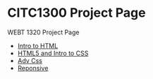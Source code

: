 # CITC1300 Project Page 

WEBT 1320 Project Page


<ul>
<li><a href="intro_to_html/index.html" target="_blank">Intro to HTML</a></li>
<li><a href="html5_intro_to_css/index.html" target="_blank">HTML5 and Intro to CSS</a></li>
<li><a href="adv_css/index.html" target="_blank">Adv Css</a></li>
<li><a href="responsive/index.html" target="_blank">Reponsive</a></li>

</ul>